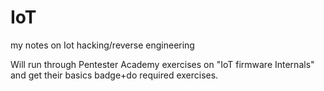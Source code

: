 # IoT
my notes on Iot hacking/reverse engineering

Will run through Pentester Academy exercises on "IoT firmware Internals" and get their basics badge+do required exercises.
